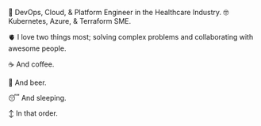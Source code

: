💼 DevOps, Cloud, & Platform Engineer in the Healthcare Industry.
🤓 Kubernetes, Azure, & Terraform SME.

🫀  I love two things most; solving complex problems and collaborating with awesome people.

☕ And coffee.

🍺 And beer.

😴 And sleeping.

↕️ In that order.
